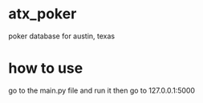 # atx_poker
poker database for austin, texas
# how to use
go to the main.py file and run it
then go to 127.0.0.1:5000
